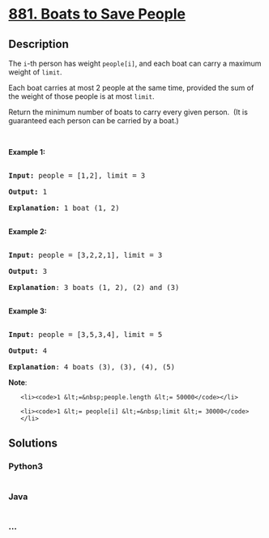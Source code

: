# [881. Boats to Save People](https://leetcode.com/problems/boats-to-save-people)

## Description
<p>The <code>i</code>-th person has weight <code>people[i]</code>, and each boat can carry a maximum weight of <code>limit</code>.</p>



<p>Each boat carries at most 2 people at the same time, provided the sum of the&nbsp;weight of those people is at most <code>limit</code>.</p>



<p>Return the minimum number of boats to carry every given person.&nbsp; (It is guaranteed each person can be carried by a boat.)</p>



<p>&nbsp;</p>



<div>

<p><strong>Example 1:</strong></p>



<pre>

<strong>Input: </strong>people = <span id="example-input-1-1">[1,2]</span>, limit = <span id="example-input-1-2">3</span>

<strong>Output: </strong><span id="example-output-1">1</span>

<strong>Explanation: </strong>1 boat (1, 2)

</pre>



<div>

<p><strong>Example 2:</strong></p>



<pre>

<strong>Input: </strong>people = <span id="example-input-2-1">[3,2,2,1]</span>, limit = <span id="example-input-2-2">3</span>

<strong>Output: </strong><span id="example-output-2">3</span>

<strong>Explanation</strong>: 3 boats (1, 2), (2) and (3)

</pre>



<div>

<p><strong>Example 3:</strong></p>



<pre>

<strong>Input: </strong>people = <span id="example-input-3-1">[3,5,3,4]</span>, limit = <span id="example-input-3-2">5</span>

<strong>Output: </strong><span id="example-output-3">4</span>

<strong>Explanation</strong>: 4 boats (3), (3), (4), (5)</pre>



<p><strong>Note</strong>:</p>



<ul>

	<li><code>1 &lt;=&nbsp;people.length &lt;= 50000</code></li>

	<li><code>1 &lt;= people[i] &lt;=&nbsp;limit &lt;= 30000</code></li>

</ul>

</div>

</div>

</div>




## Solutions


<!-- tabs:start -->

### **Python3**

```python

```

### **Java**

```java

```

### **...**
```

```

<!-- tabs:end -->